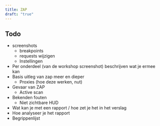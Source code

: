 ```yaml
---
title: ZAP
draft: "true"
---
```

## Todo
- screenshots
	- breakpoints
	- requests wijzigen
	- Instellingen
- Per onderdeel (van de workshop screenshot) beschrijven wat je ermee kan
- Basis uitleg van zap meer en dieper
	- Proxies (hoe deze werken, nut)
- Gevaar van ZAP
	- Active scan
- Bekenden fouten
	- Niet zichtbare HUD 
- Wat kan je met een rapport / hoe zet je het in het verslag
- Hoe analyseer je het rapport
- Begrippenlijst 

